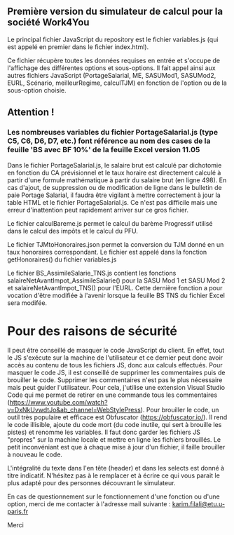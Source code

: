 ## Première version du simulateur de calcul pour la société Work4You

Le principal fichier JavaScript du repository est le fichier variables.js (qui est appelé en premier dans le fichier index.html). 

Ce fichier récupère toutes les données requises en entrée et s'occupe de l'affichage des différentes options et sous-options. Il fait appel ainsi aux autres fichiers JavaScript (PortageSalarial, ME, SASUMod1, SASUMod2, EURL, Scénario, meilleurRegime, calculTJM) en fonction de l'option ou de la sous-option choisie.

## Attention !

### Les nombreuses variables du fichier PortageSalarial.js (type C5, C6, D6, D7, etc.) font référence au nom des cases de la feuille 'BS avec BF 10%' de la feuille Excel version 11.05

Dans le fichier PortageSalarial.js, le salaire brut est calculé par dichotomie en fonction du CA prévisionnel et le taux horaire est directement calculé à partir d'une formule mathématique à partir du salaire brut (en ligne 498).
En cas d'ajout, de suppression ou de modification de ligne dans le bulletin de paie Portage Salarial, il faudra être vigilant à mettre correctement à jour la table HTML et le fichier PortageSalarial.js. Ce n'est pas difficile mais une erreur d'inattention peut rapidement arriver sur ce gros fichier.

Le fichier calculBareme.js permet le calcul du barème Progressif utilisé dans le calcul des impôts et le calcul du PFU.

Le fichier TJMtoHonoraires.json permet la conversion du TJM donné en un taux honoraires correspondant. Le fichier est appelé dans la fonction getHonoraires() du fichier variables.js

Le fichier BS_AssimileSalarie_TNS.js contient les fonctions salaireNetAvantImpot_AssimileSalarie() pour la SASU Mod 1 et SASU Mod 2 et salaireNetAvantImpot_TNS() pour l'EURL. Cette dernière fonction a pour vocation d'être modifiée à l'avenir lorsque la feuille BS TNS du fichier Excel sera modifée.

# Pour des raisons de sécurité
Il peut être conseillé de masquer le code JavaScript du client. En effet, tout le JS s'exécute sur la machine de l'utilisateur et ce dernier peut donc avoir accès au contenu de tous les fichiers JS, donc aux calculs effectués. Pour masquer le code JS, il est conseillé de supprimer les commentaires puis de brouiller le code. Supprimer les commentaires n'est pas le plus nécessaire mais peut guider l'utilisateur. Pour cela, j'utilise une extension Visual Studio Code qui me permet de retirer en une commande tous les commentaires (https://www.youtube.com/watch?v=DxNkUvwdtJo&ab_channel=WebStylePress). Pour brouiller le code, un outil très populaire et efficace est Obfuscator (https://obfuscator.io/). Il rend le code illisible, ajoute du code mort (du code inutile, qui sert à brouille les pistes) et renomme les variables. Il faut donc garder les fichiers JS "propres" sur la machine locale et mettre en ligne les fichiers brouillés. Le petit inconvéniant est que à chaque mise à jour d'un fichier, il faille brouiller à nouveau le code.

L'intégralité du texte dans l'en tête (header) et dans les selects est donné à titre indicatif. N'hésitez pas à le remplacer et à écrire ce qui vous parait le plus adapté pour des personnes découvrant le simulateur.

En cas de questionnement sur le fonctionnement d'une fonction ou d'une option, merci de me contacter à l'adresse mail suivante : karim.filali@etu.u-paris.fr

Merci